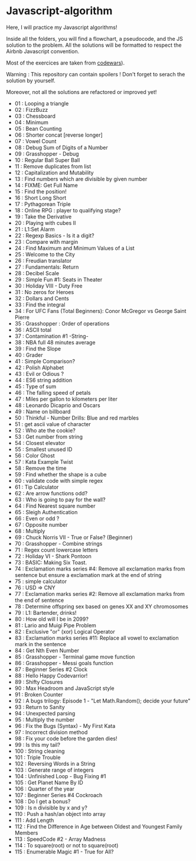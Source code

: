 # Javascript-algorithm

Here, I will practice my Javascript algorithms! 

Inside all the folders, you will find a flowchart, a pseudocode, and the JS solution to the problem. All the solutions will be formatted to respect the Airbnb Javascript convention. 

Most of the exercices are taken from [codewars](https://www.codewars.com)). 

Warning : This repository can contain spoilers ! Don't forget to serach the solution by yourself.

Moreover, not all the solutions are refactored or improved yet!

- 01 : Looping a triangle
- 02 : FizzBuzz
- 03 : Chessboard
- 04 : Minimum
- 05 : Bean Counting 
- 06 : Shorter concat [reverse longer]
- 07 : Vowel Count
- 08 : Debug Sum of Digits of a Number
- 09 : Grasshopper - Debug
- 10 : Regular Ball Super Ball
- 11 : Remove duplicates from list
- 12 : Capitalization and Mutability
- 13 : Find numbers which are divisible by given number 
- 14 : FIXME: Get Full Name
- 15 : Find the position!
- 16 : Short Long Short
- 17 : Pythagorean Triple
- 18 : Online RPG : player to qualifying stage?
- 19 : Take the Derivative
- 20 : Playing with cubes II
- 21 : L1:Set Alarm
- 22 : Regexp Basics - Is it a digit?
- 23 : Compare with margin
- 24 : Find Maximum and Minimum Values of a List
- 25 : Welcome to the City
- 26 : Freudian translator
- 27 : Fundamentals: Return
- 28 : Decibel Scale
- 29 : Simple Fun #1: Seats in Theater
- 30 : Holiday VIII - Duty Free
- 31 : No zeros for Heroes
- 32 : Dollars and Cents
- 33 : Find the integral
- 34 : For UFC Fans (Total Beginners): Conor McGregor vs George Saint Pierre
- 35 : Grasshopper : Order of operations
- 36 : ASCII total
- 37 : Contamination #1 -String-
- 38 : NBA full 48 minutes average
- 39 : Find the Slope
- 40 : Grader
- 41 : Simple Comparison?
- 42 : Polish Alphabet
- 43 : Evil or Odious ? 
- 44 : ES6 string addition
- 45 : Type of sum
- 46 : The falling speed of petals
- 47 : Miles per gallon to kilometers per liter
- 48 : Leonardo Dicaprio and Oscars
- 49 : Name on billboard
- 50 : Thinkful - Number Drills: Blue and red marbles
- 51 : get ascii value of character
- 52 : Who ate the cookie?
- 53 : Get number from string
- 54 : Closest elevator
- 55 : Smallest unused ID
- 56 : Color Ghost
- 57 : Kata Example Twist
- 58 : Remove the time
- 59 : Find whether the shape is a cube
- 60 : validate code with simple regex
- 61 : Tip Calculator
- 62 : Are arrow functions odd? 
- 63 : Who is going to pay for the wall?
- 64 : Find Nearest square number
- 65 : Sleigh Authentication
- 66 : Even or odd ? 
- 67 : Opposite number
- 68 : Multiply
- 69 : Chuck Norris VII - True or False? (Beginner)
- 70 : Grasshopper - Combine strings
- 71 : Regex count lowercase letters
- 72 : Holiday VI - Shark Pontoon
- 73 : BASIC: Making Six Toast.
- 74 : Exclamation marks series #4: Remove all exclamation marks from sentence but ensure a exclamation mark at the end of string
- 75 : simple calculator
- 76 : USD => CNY
- 77 : Exclamation marks series #2: Remove all exclamation marks from the end of sentence
- 78 : Determine offspring sex based on genes XX and XY chromosomes
- 79 : L1: Bartender, drinks!
- 80 : How old will I be in 2099?
- 81 : Lario and Muigi Pipe Problem
- 82 : Exclusive "or" (xor) Logical Operator
- 83 : Exclamation marks series #11: Replace all vowel to exclamation mark in the sentence
- 84 : Get Nth Even Number
- 85 : Grasshopper - Terminal game move function
- 86 : Grasshopper - Messi goals function
- 87 : Beginner Series #2 Clock
- 88 : Hello Happy Codevarrior!
- 89 : Shifty Closures
- 90 : Max Headroom and JavaScript style
- 91 : Broken Counter
- 92 : A bugs trilogy: Episode 1 - "Let Math.Random(); decide your future"
- 93 : Return to Sanity
- 94 : Unexpected parsing
- 95 : Multiply the number
- 96 : Fix the Bugs (Syntax) - My First Kata
- 97 : Incorrect division method
- 98 : Fix your code before the garden dies!
- 99 : Is this my tail?
- 100 : String cleaning
- 101 : Triple Trouble
- 102 : Reversing Words in a String
- 103 : Generate range of integers
- 104 : Unfinished Loop - Bug Fixing #1
- 105 : Get Planet Name By ID
- 106 : Quarter of the year
- 107 : Beginner Series #4 Cockroach
- 108 : Do I get a bonus?
- 109 : Is n divisible by x and y?
- 110 : Push a hash/an object into array
- 111 : Add Length
- 112 : Find the Difference in Age between Oldest and Youngest Family Members
- 113 : SpeedCode #2 - Array Madness
- 114 : To square(root) or not to square(root)
- 115 : Enumerable Magic #1 - True for All?